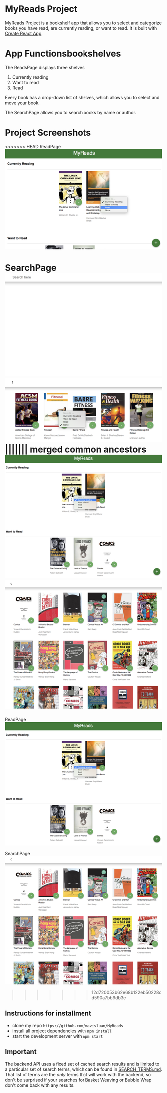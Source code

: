 # MyReads Project

MyReads Project is a bookshelf app that allows you to select and categorize books you have read, are currently reading, or want to read. It is built with [Create React App](https://github.com/facebookincubator/create-react-app).


# App Functionsbookshelves
The ReadsPage displays three shelves.

1. Currently reading
2. Want to read
3. Read 

Every book has a drop-down list of shelves, which allows you to select and move your book. 

The SearchPage allows you to search books by name or author. 


# Project Screenshots
<<<<<<< HEAD
ReadPage
![](src/icons/read-page.png )

SearchPage
![](src/icons/search-page.png)
![](src/icons/search-result.png)
||||||| merged common ancestors
![](src/icons/homepage.png )
![](src/icons/searchpage.png)
=======
ReadPage
![](src/icons/homepage.png )

SearchPage
![](src/icons/searchpage.png)
>>>>>>> 12d720053b62e68b122eb50228cd590a7bb9db3e


## Instructions for installment

* clone my repo `https://github.com/mavisluan/MyReads`
* install all project dependencies with `npm install`
* start the development server with `npm start`


## Important
The backend API uses a fixed set of cached search results and is limited to a particular set of search terms, which can be found in [SEARCH_TERMS.md](SEARCH_TERMS.md). That list of terms are the _only_ terms that will work with the backend, so don't be surprised if your searches for Basket Weaving or Bubble Wrap don't come back with any results.

